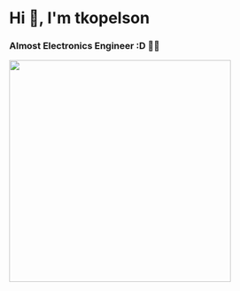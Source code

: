 <h1 text-align="left">Hi 👋, I'm tkopelson</h1>
<h3 text-align="center">Almost Electronics Engineer :D 👨‍💻</h3>
<p><img src="https://github-readme-stats.vercel.app/api/top-langs/?username=tkopelson&hide_progress=true&theme=aura" width="400"></p>


